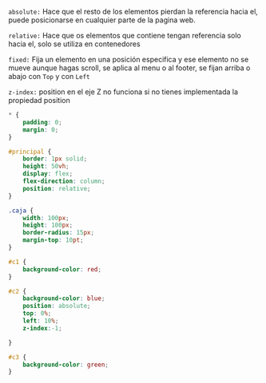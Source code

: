 `absolute:` Hace que el resto de los elementos pierdan la referencia hacia el, puede posicionarse en cualquier parte de la pagina web.

`relative:` Hace que os elementos que contiene tengan referencia solo hacia el, solo se utiliza en contenedores

`fixed:` Fija un elemento en una posición especifica y ese elemento no se mueve aunque hagas scroll, se aplica al menu o al footer, se fijan arriba o abajo con `Top` y con `Left`

`z-index:` position en el eje Z no funciona si no tienes implementada la propiedad position

```css
* {
    padding: 0;
    margin: 0;
}

#principal {
    border: 1px solid;
    height: 50vh;
    display: flex;
    flex-direction: column;
    position: relative;
}

.caja {
    width: 100px;
    height: 100px;
    border-radius: 15px;
    margin-top: 10pt;
}

#c1 {
    background-color: red;
}

#c2 {
    background-color: blue;
    position: absolute;
    top: 0%;
    left: 10%;
    z-index:-1;

}

#c3 {
    background-color: green;
}

```